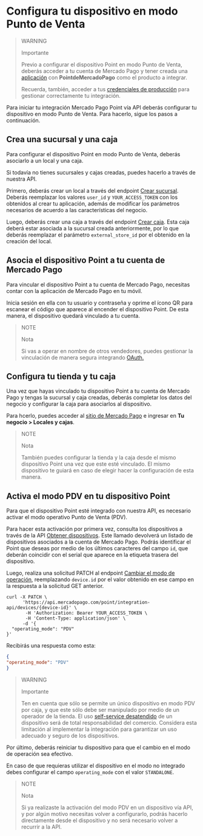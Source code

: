 # Configura tu dispositivo en modo Punto de Venta

> WARNING
>
> Importante
>
> Previo a configurar el dispositivo Point en modo Punto de Venta, deberás acceder a tu cuenta de Mercado Pago y tener creada una [aplicación](/developers/es/docs/mp-point/additional-content/your-integrations/dashboard) con **PointdeMercadoPago** como el producto a integrar.
>
> Recuerda, también, acceder a tus [credenciales de producción](/developers/es/docs/mp-point/additional-content/your-integrations/credentials) para gestionar correctamente tu integración.

Para iniciar tu integración Mercado Pago Point vía API deberás configurar tu dispositivo en modo Punto de Venta. Para hacerlo, sigue los pasos a continuación.

## Crea una sucursal y una caja

Para configurar el dispositivo Point en modo Punto de Venta, deberás asociarlo a un local y una caja.

Si todavía no tienes sucursales y cajas creadas, puedes hacerlo a través de nuestra API.

Primero, deberás crear un local a través del endpoint [Crear sucursal](/developers/es/reference/stores/_users_user_id_stores/post). Deberás reemplazar los valores `user_id` y `YOUR_ACCESS_TOKEN` con los obtenidos al crear tu aplicación, además de modificar los parámetros necesarios de acuerdo a las características del negocio.

Luego, deberás crear una caja a través del endpoint [Crear caja](/developers/es/reference/pos/_pos/post). Esta caja deberá estar asociada a la sucursal creada anteriormente, por lo que deberás reemplazar el parámetro `external_store_id` por el obtenido en la creación del local. 


## Asocia el dispositivo Point a tu cuenta de Mercado Pago

Para vincular el dispositivo Point a tu cuenta de Mercado Pago, necesitas contar con la aplicación de Mercado Pago en tu móvil. 

Inicia sesión en ella con tu usuario y contraseña y oprime el ícono QR para escanear el código que aparece al encender el dispositivo Point. 
De esta manera, el dispositivo quedará vinculado a tu cuenta.

> NOTE
>
> Nota
>
> Si vas a operar en nombre de otros vendedores, puedes gestionar la vinculación de manera segura integrando [OAuth.](/developers/es/docs/mp-point/additional-content/security/oauth/introduction)

## Configura tu tienda y tu caja

Una vez que hayas vinculado tu dispositivo Point a tu cuenta de Mercado Pago y tengas la sucursal y caja creadas, deberás completar los datos del negocio y configurar la caja para asociarlos al dispositivo. 

Para hcerlo, puedes acceder al [sitio de Mercado Pago](https://www.mercadopago[FAKER][URL][DOMAIN]/stores) e ingresar en **Tu negocio > Locales y cajas**.

> NOTE
>
> Nota
>
> También puedes configurar la tienda y la caja desde el mismo dispositivo Point una vez que este esté vinculado. El mismo dispositivo te guiará en caso de elegir hacer la configuración de esta manera.


## Activa el modo PDV en tu dispositivo Point

Para que el dispositivo Point esté integrado con nuestra API, es necesario activar el modo operativo Punto de Venta (PDV).

Para hacer esta activación por primera vez, consulta los dispositivos a través de la API [Obtener dispositivos](/developers/es/reference/integrations_api/_point_integration-api_devices/get). Este llamado devolverá un listado de dispositivos asociados a la cuenta de Mercado Pago. Podrás identificar el Point que deseas por medio de los últimos caracteres del campo `id`, que deberán coincidir con el serial que aparece en la etiqueta trasera del dispositivo.

Luego, realiza una solicitud PATCH al endpoint [Cambiar el modo de operación](/developers/es/reference/integrations_api/_point_integration-api_devices_device-id/patch), reemplazando `device.id` por el valor obtenido en ese campo en la respuesta a la solicitud GET anterior.


``` curl
curl -X PATCH \
      'https://api.mercadopago.com/point/integration-api/devices/{device-id}' \
       -H 'Authorization: Bearer YOUR_ACCESS_TOKEN \
       -H 'Content-Type: application/json' \ 
      -d '{
  "operating_mode": "PDV"
}'
```

Recibirás una respuesta como esta:

``` json
{
"operating_mode": "PDV"
}
```


> WARNING
> 
> Importante
> 
> Ten en cuenta que sólo se permite un único dispositivo en modo PDV por caja, y que este sólo debe ser manipulado por medio de un operador de la tienda. El uso [self-service desatendido](/developers/es/docs/mp-point/integration-api/glossary) de un dispositivo será de total responsabilidad del comercio. Considera esta limitación al implementar la integración para garantizar un uso adecuado y seguro de los dispositivos. 

Por último, deberás reiniciar tu dispositivo para que el cambio en el modo de operación sea efectivo. 

En caso de que requieras utilizar el dispositivo en el modo no integrado debes configurar el campo `operating_mode` con el valor `STANDALONE`.

> NOTE
> 
> Nota
> 
> Si ya realizaste la activación del modo PDV en un dispositivo vía API, y por algún motivo necesitas volver a configurarlo, podrás hacerlo directamente desde el dispositivo y no será necesario volver a recurrir a la API.
